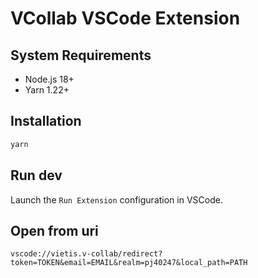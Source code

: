 # VCollab VSCode Extension

## System Requirements
- Node.js 18+
- Yarn 1.22+

## Installation
```sh
yarn
```

## Run dev
Launch the `Run Extension` configuration in VSCode.

## Open from uri
```
vscode://vietis.v-collab/redirect?token=TOKEN&email=EMAIL&realm=pj40247&local_path=PATH
```

